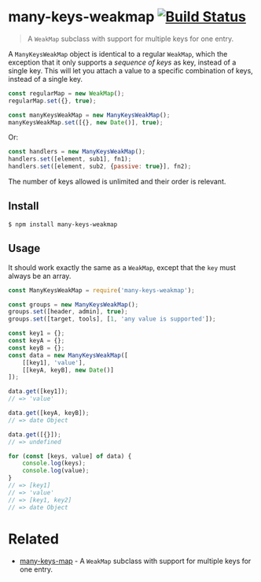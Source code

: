 # many-keys-weakmap [![Build Status](https://api.travis-ci.com/fregante/many-keys-weakmap.svg?branch=master)](https://travis-ci.com/fregante/many-keys-weakmap)

> A `WeakMap` subclass with support for multiple keys for one entry.

A `ManyKeysWeakMap` object is identical to a regular `WeakMap`, which the exception that it only supports a _sequence of keys_ as key, instead of a single key. This will let you attach a value to a specific combination of keys, instead of a single key.

```js
const regularMap = new WeakMap();
regularMap.set({}, true);

const manyKeysWeakMap = new ManyKeysWeakMap();
manyKeysWeakMap.set([{}, new Date()], true);
```

Or:

```js
const handlers = new ManyKeysWeakMap();
handlers.set([element, sub1], fn1);
handlers.set([element, sub2, {passive: true}], fn2);
```

The number of keys allowed is unlimited and their order is relevant.


## Install

```
$ npm install many-keys-weakmap
```


## Usage

It should work exactly the same as a `WeakMap`, except that the `key` must always be an array.

```js
const ManyKeysWeakMap = require('many-keys-weakmap');

const groups = new ManyKeysWeakMap();
groups.set([header, admin], true);
groups.set([target, tools], [1, 'any value is supported']);

const key1 = {};
const keyA = {};
const keyB = {};
const data = new ManyKeysWeakMap([
	[[key1], 'value'],
	[[keyA, keyB], new Date()]
]);

data.get([key1]);
// => 'value'

data.get([keyA, keyB]);
// => date Object

data.get([{}]);
// => undefined

for (const [keys, value] of data) {
	console.log(keys);
	console.log(value);
}
// => [key1]
// => 'value'
// => [key1, key2]
// => date Object
```

# Related

- [many-keys-map](https://github.com/fregante/many-keys-map) - A `WeakMap` subclass with support for multiple keys for one entry.
